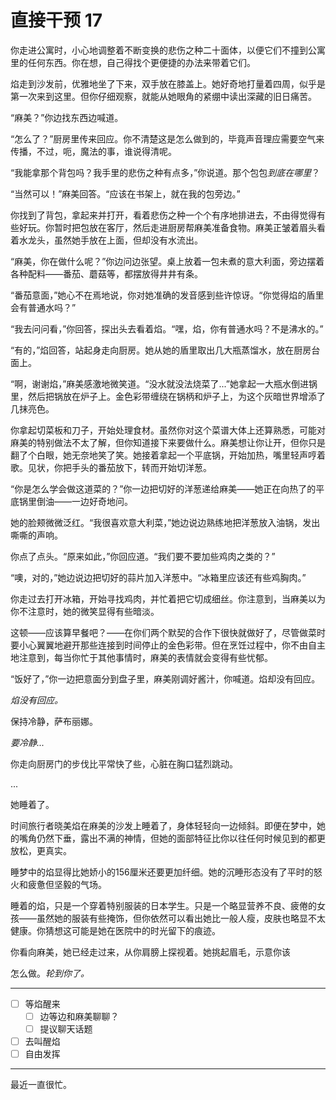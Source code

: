# 直接干预 17

你走进公寓时，小心地调整着不断变换的悲伤之种二十面体，以便它们不撞到公寓里的任何东西。你在想，自己得找个更便捷的办法来带着它们。

焰走到沙发前，优雅地坐了下来，双手放在膝盖上。她好奇地打量着四周，似乎是第一次来到这里。但你仔细观察，就能从她眼角的紧绷中读出深藏的旧日痛苦。

“麻美？”你边找东西边喊道。

“怎么了？”厨房里传来回应。你不清楚这是怎么做到的，毕竟声音理应需要空气来传播，不过，呃，魔法的事，谁说得清呢。

“我能拿那个背包吗？我手里的悲伤之种有点多，”你说道。那个包包*到底在哪里*？

“当然可以！”麻美回答。“应该在书架上，就在我的包旁边。”

你找到了背包，拿起来并打开，看着悲伤之种一个个有序地排进去，不由得觉得有些好玩。你暂时把包放在客厅，然后走进厨房帮麻美准备食物。麻美正皱着眉头看着水龙头，虽然她手放在上面，但却没有水流出。

“麻美，你在做什么呢？”你边问边张望。桌上放着一包未煮的意大利面，旁边摆着各种配料——番茄、蘑菇等，都摆放得井井有条。

“番茄意面，”她心不在焉地说，你对她准确的发音感到些许惊讶。“你觉得焰的盾里会有普通水吗？”

“我去问问看，”你回答，探出头去看着焰。“嘿，焰，你有普通水吗？不是沸水的。”

“有的，”焰回答，站起身走向厨房。她从她的盾里取出几大瓶蒸馏水，放在厨房台面上。

“啊，谢谢焰，”麻美感激地微笑道。“没水就没法烧菜了...”她拿起一大瓶水倒进锅里，然后把锅放在炉子上。金色彩带缠绕在锅柄和炉子上，为这个灰暗世界增添了几抹亮色。

你拿起切菜板和刀子，开始处理食材。虽然你对这个菜谱大体上还算熟悉，可能对麻美的特别做法不太了解，但你知道接下来要做什么。麻美想让你让开，但你只是翻了个白眼，她无奈地笑了笑。她接着拿起一个平底锅，开始加热，嘴里轻声哼着歌。见状，你把手头的番茄放下，转而开始切洋葱。

“你是怎么学会做这道菜的？”你一边把切好的洋葱递给麻美——她正在向热了的平底锅里倒油——一边好奇地问。

她的脸颊微微泛红。“我很喜欢意大利菜，”她边说边熟练地把洋葱放入油锅，发出嘶嘶的声响。

你点了点头。“原来如此，”你回应道。“我们要不要加些鸡肉之类的？”

“噢，对的，”她边说边把切好的蒜片加入洋葱中。“冰箱里应该还有些鸡胸肉。”

你走过去打开冰箱，开始寻找鸡肉，并忙着把它切成细丝。你注意到，当麻美以为你不注意时，她的微笑显得有些暗淡。

这顿——应该算早餐吧？——在你们两个默契的合作下很快就做好了，尽管做菜时要小心翼翼地避开那些连接到时间停止的金色彩带。但在烹饪过程中，你不由自主地注意到，每当你忙于其他事情时，麻美的表情就会变得有些忧郁。

“饭好了，”你一边把意面分到盘子里，麻美刚调好酱汁，你喊道。焰却没有回应。

*焰没有回应。*

保持冷静，萨布丽娜。

*要冷静...*

你走向厨房门的步伐比平常快了些，心脏在胸口猛烈跳动。

...

她睡着了。

时间旅行者晓美焰在麻美的沙发上睡着了，身体轻轻向一边倾斜。即便在梦中，她的嘴角仍然下垂，露出不满的神情，但她的面部特征比你以往任何时候见到的都更放松，更真实。

睡梦中的焰显得比她娇小的156厘米还要更加纤细。她的沉睡形态没有了平时的怒火和疲惫但坚毅的气场。

睡着的焰，只是一个穿着特别服装的日本学生。只是一个略显营养不良、疲倦的女孩——虽然她的服装有些掩饰，但你依然可以看出她比一般人瘦，皮肤也略显不太健康。你猜想这可能是她在医院中的时光留下的痕迹。

你看向麻美，她已经走过来，从你肩膀上探视着。她挑起眉毛，示意你该

怎么做。*轮到你了。*

---

- [ ] 等焰醒来
  - [ ] 边等边和麻美聊聊？
  - [ ] 提议聊天话题
- [ ] 去叫醒焰
- [ ] 自由发挥

---

最近一直很忙。
